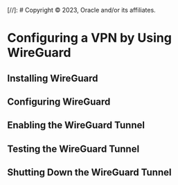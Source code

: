 [//]: # Copyright © 2023, Oracle and/or its affiliates.

# Configuring a VPN by Using WireGuard

## Installing WireGuard

## Configuring WireGuard

## Enabling the WireGuard Tunnel

## Testing the WireGuard Tunnel

## Shutting Down the WireGuard Tunnel

